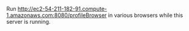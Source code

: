 Run http://ec2-54-211-182-91.compute-1.amazonaws.com:8080/profileBrowser in various browsers while this server is running.

